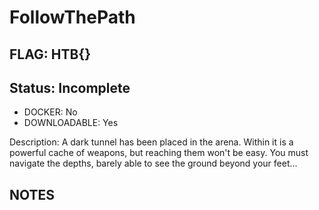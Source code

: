# FollowThePath

## FLAG: HTB{}

## Status: Incomplete

+ DOCKER: No
+ DOWNLOADABLE: Yes

Description: A dark tunnel has been placed in the arena. Within it is a powerful cache of weapons, but reaching them won't be easy. You must navigate the depths, barely able to see the ground beyond your feet...

## NOTES

